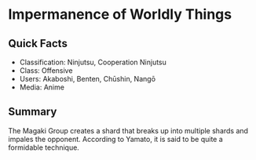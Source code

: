 # Impermanence of Worldly Things

## Quick Facts
- Classification: Ninjutsu, Cooperation Ninjutsu
- Class: Offensive
- Users: Akaboshi, Benten, Chūshin, Nangō
- Media: Anime

## Summary
The Magaki Group creates a shard that breaks up into multiple shards and impales the opponent. According to Yamato, it is said to be quite a formidable technique.
